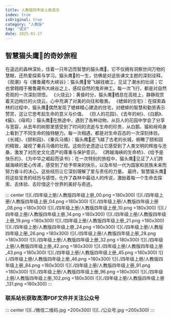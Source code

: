 ```yaml
---
title: 人教版四年级上册语文
index: true
isOriginal: true
category: "人教版"
tag: "语文"
date: 2025-01-17
---
```


## 智慧猫头鹰🦉的奇妙旅程

在遥远的森林深处，住着一只年迈而智慧的猫头鹰🦉，它不仅拥有洞察世间万物的慧眼，还热爱探索与学习。猫头鹰🦉的一生，仿佛是对这些课文主题的深刻诠释。
《观潮》与《雅鲁藏布大峡谷》：猫头鹰🦉曾飞越钱塘江，见证了潮水的壮阔；它也曾翱翔于雅鲁藏布大峡谷之上，感叹自然的鬼斧神工。每一次飞行，都是对自然奇观的一次深刻领悟。
《火烧云》：黄昏时分，猫头鹰🦉栖息在高枝上，静静观赏着天边绚烂的火烧云，心中充满了对美的向往和敬畏。
《蟋蟀的住宅》：在探索森林的过程中，猫头鹰🦉偶然发现了蟋蟀精心建造的住宅，对蟋蟀的智慧和勤劳表示赞赏，这让它思考起生命的意义与价值。
《巨人的花园》、《去年的树》、《白鹅》、《猫》、《母鸡》：猫头鹰🦉在旅途中，遇到了各种动物，从巨人的花园中学会了分享与宽容，从去年的树那里感受到了时间的流逝与生命的珍贵，从白鹅、猫和母鸡身上看到了不同生命的独特魅力。每一次相遇，都是对生命百态的一次深刻体验。
《长城》、《颐和园》、《秦兵马俑》：猫头鹰🦉还飞越了古老的长城，俯瞰了颐和园的精致，凝视了秦兵马俑的壮观。这些历史遗迹让它感受到了人类文明的辉煌与沧桑，激发了对历史文化遗产的尊重与保护意识。
《跨越海峡的生命桥》、《给予是快乐的》、《为中华之崛起而读书》：在一次特别的旅程中，猫头鹰🦉见证了人们跨越海峡的爱心传递，感受到了给予带来的快乐，以及年轻一代为国家和民族未来而努力奋斗的决心。这些经历让它深刻理解了爱与责任的力量。
最终，智慧猫头鹰🦉将这些宝贵的经历与感悟，化作了森林中最动人的传说，激励着每一个生命去探索、去体验、去珍惜这个世界的美好与奇迹。


::: center
![](./四年级上册/人教版四年级上册_00.png =180x300)
![](./四年级上册/人教版四年级上册_04.png =180x300)
![](./四年级上册/人教版四年级上册_08.png =180x300)
![](./四年级上册/人教版四年级上册_10.png =180x300)
![](./四年级上册/人教版四年级上册_14.png =180x300)
![](./四年级上册/人教版四年级上册_19.png =180x300)
![](./四年级上册/人教版四年级上册_21.png =180x300)
![](./四年级上册/人教版四年级上册_24.png =180x300)
![](./四年级上册/人教版四年级上册_26.png =180x300)
![](./四年级上册/人教版四年级上册_28.png =180x300)
![](./四年级上册/人教版四年级上册_32.png =180x300)
![](./四年级上册/人教版四年级上册_42.png =180x300)
![](./四年级上册/人教版四年级上册_43.png =180x300)
![](./四年级上册/人教版四年级上册_45.png =180x300)
![](./四年级上册/人教版四年级上册_46.png =180x300)
![](./四年级上册/人教版四年级上册_84.png =180x300)
![](./四年级上册/人教版四年级上册_91.png =180x300)
![](./四年级上册/人教版四年级上册_96.png =180x300)
![](./四年级上册/人教版四年级上册_102.png =180x300)
![](./四年级上册/人教版四年级上册_131.png =180x300)
:::

### 联系站长获取高清PDF文件并关注公众号
::: center
![](../微信二维码.jpg =200x300)
![](../公众号.jpg =200x300)
:::
